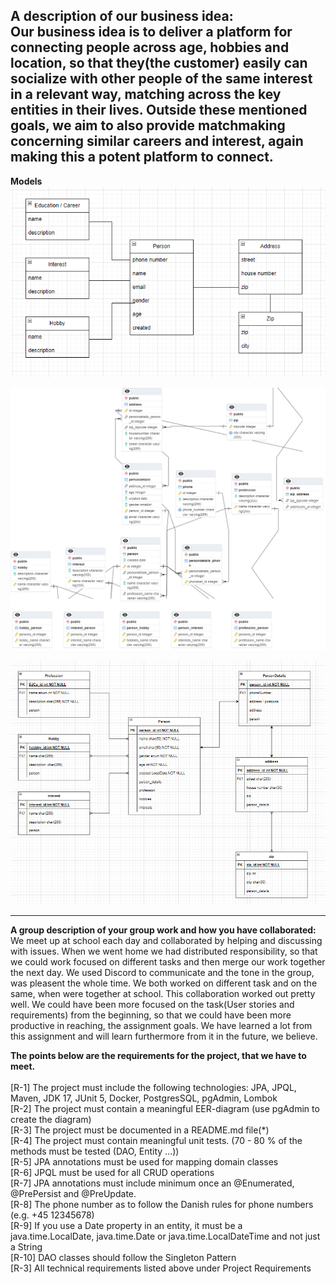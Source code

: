 **A description of our business idea:** <br>
Our business idea is to deliver a platform for connecting people across age, hobbies
and location, so that they(the customer) easily can socialize with other people of the same interest in a
relevant way, matching across the key entities in their lives.
Outside these mentioned goals, we aim to also provide matchmaking concerning similar careers and interest,
again making this a potent platform to connect.
--------------------------------------------------------------------------------------------
**Models**
![Domain Model](https://github.com/pantertanter/SP1-Hobby-B6/blob/main/Domain%20Model.png)

![PGAdmin gnerated EER Diagram](https://github.com/pantertanter/SP1-Hobby-B6/blob/main/EER_Diagram_PGAdmin.png)

![Initial EER Diagram from draw.io](https://github.com/pantertanter/SP1-Hobby-B6/blob/main/Initial%20EER%20Diagram.png)

--------------------------------------------------------------------------------------------    
**A group description of your group work and how you have collaborated:** <br>
We meet up at school each day and collaborated by helping and discussing with issues. When we went home we had distributed responsibility, so that
we could work focused on different tasks and then merge our work together the next day. We used Discord to communicate and the tone in the group,
was pleasent the whole time. We both worked on different task and on the same, when were together at school. This collaboration worked out pretty well.
We could have been more focused on the task(User stories and requirements) from the beginning, so that we could have been more productive in reaching,
the assignment goals. We have learned a lot from this assignment and will learn furthermore from it in the future, we believe.


**The points below are the requirements for the project, that we have to meet.** <br> <br>
[R-1] The project must include the following technologies: 
JPA, 
JPQL, 
Maven, 
JDK 17, 
JUnit 5,
Docker, 
PostgresSQL, 
pgAdmin, 
Lombok <br>
[R-2] The project must contain a meaningful EER-diagram (use pgAdmin to create the diagram) <br>
[R-3] The project must be documented in a README.md file(*) <br>
[R-4] The project must contain meaningful unit tests. (70 - 80 % of the methods must be tested (DAO, Entity ...)) <br>
[R-5] JPA annotations must be used for mapping domain classes <br>
[R-6] JPQL must be used for all CRUD operations <br>
[R-7] JPA annotations must include minimum once an @Enumerated, @PrePersist and @PreUpdate. <br>
[R-8] The phone number as to follow the Danish rules for phone numbers (e.g. +45 12345678) <br>
[R-9] If you use a Date property in an entity, it must be a java.time.LocalDate, java.time.Date or java.time.LocalDateTime and not just a String <br>
[R-10] DAO classes should follow the Singleton Pattern <br>
[R-3] All technical requirements listed above under Project Requirements <br>



  